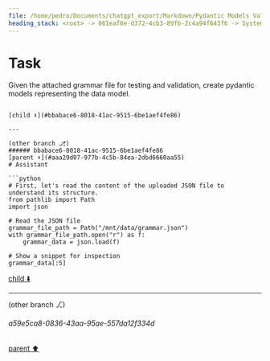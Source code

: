 ```yaml
---
file: /home/pedro/Documents/chatgpt_export/Markdown/Pydantic Models Validate Grammar.md
heading_stack: <root> -> 061eaf6e-d372-4cb3-89fb-2c4a94f643f6 -> System -> cc0cd000-c5d4-4660-bc2e-8fe013b3c090 -> System -> aaa29d07-977b-4c5b-84ea-2dbd6660aa55 -> User -> Basic Info -> Internal Nodes -> Task
---
```

# Task

Given the attached grammar file for testing and validation, create pydantic models representing the data model.
```

[child ⬇️](#bbabace6-8018-41ac-9515-6be1aef4fe86)

---

(other branch ⎇)
###### bbabace6-8018-41ac-9515-6be1aef4fe86
[parent ⬆️](#aaa29d07-977b-4c5b-84ea-2dbd6660aa55)
# Assistant

```python
# First, let's read the content of the uploaded JSON file to understand its structure.
from pathlib import Path
import json

# Read the JSON file
grammar_file_path = Path("/mnt/data/grammar.json")
with grammar_file_path.open("r") as f:
    grammar_data = json.load(f)

# Show a snippet for inspection
grammar_data[:5]
```

[child ⬇️](#a59e5ca8-0836-43aa-95ae-557da12f334d)

---

(other branch ⎇)
###### a59e5ca8-0836-43aa-95ae-557da12f334d
[parent ⬆️](#bbabace6-8018-41ac-9515-6be1aef4fe86)
